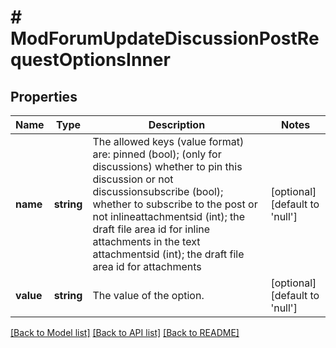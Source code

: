 # # ModForumUpdateDiscussionPostRequestOptionsInner

## Properties

Name | Type | Description | Notes
------------ | ------------- | ------------- | -------------
**name** | **string** | The allowed keys (value format) are:                                 pinned (bool); (only for discussions) whether to pin this discussion or not                                 discussionsubscribe (bool); whether to subscribe to the post or not                                 inlineattachmentsid (int); the draft file area id for inline attachments in the text                                 attachmentsid (int); the draft file area id for attachments | [optional] [default to 'null']
**value** | **string** | The value of the option. | [optional] [default to 'null']

[[Back to Model list]](../../README.md#models) [[Back to API list]](../../README.md#endpoints) [[Back to README]](../../README.md)
